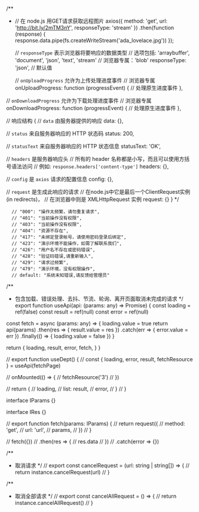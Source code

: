 
/**
 * // 在 node.js 用GET请求获取远程图片
axios({
  method: 'get',
  url: 'http://bit.ly/2mTM3nY',
  responseType: 'stream'
})
  .then(function (response) {
    response.data.pipe(fs.createWriteStream('ada_lovelace.jpg'))
  });

    // `responseType` 表示浏览器将要响应的数据类型
  // 选项包括: 'arraybuffer', 'document', 'json', 'text', 'stream'
  // 浏览器专属：'blob'
  responseType: 'json', // 默认值

    // `onUploadProgress` 允许为上传处理进度事件
  // 浏览器专属
  onUploadProgress: function (progressEvent) {
    // 处理原生进度事件
  },

  // `onDownloadProgress` 允许为下载处理进度事件
  // 浏览器专属
  onDownloadProgress: function (progressEvent) {
    // 处理原生进度事件
  },

  // 响应结构
  {
  // `data` 由服务器提供的响应
  data: {},

  // `status` 来自服务器响应的 HTTP 状态码
  status: 200,

  // `statusText` 来自服务器响应的 HTTP 状态信息
  statusText: 'OK',

  // `headers` 是服务器响应头
  // 所有的 header 名称都是小写，而且可以使用方括号语法访问
  // 例如: `response.headers['content-type']`
  headers: {},

  // `config` 是 `axios` 请求的配置信息
  config: {},

  // `request` 是生成此响应的请求
  // 在node.js中它是最后一个ClientRequest实例 (in redirects)，
  // 在浏览器中则是 XMLHttpRequest 实例
  request: {}
}
 */


 
      // "000": "操作太频繁，请勿重复请求",
      // "401": "当前操作没有权限",
      // "403": "当前操作没有权限",
      // "404": "资源不存在",
      // "417": "未绑定登录帐号，请使用密码登录后绑定",
      // "423": "演示环境不能操作，如需了解联系我们",
      // "426": "用户名不存在或密码错误",
      // "428": "验证码错误,请重新输入",
      // "429": "请求过频繁",
      // "479": "演示环境，没有权限操作",
      // default: "系统未知错误,请反馈给管理员"




      
/**
 * 包含加载、错误处理、去抖、节流、轮询、离开页面取消未完成的请求
 */
export function useApi(api: (params: any) => Promise<any>) {
  const loading = ref(false)
  const result = ref(null)
  const error = ref(null)

  const fetch = async (params: any) => {
    loading.value = true
    return api(params)
      .then(res => {
        result.value = res
      })
      .catch(err => {
        error.value = err
      })
      .finally(() => {
        loading.value = false
      })
  }

  return {
    loading,
    result,
    error,
    fetch,
  }
}

// export function useDept() {
//   const { loading, error, result, fetchResource } = useApi(fetchPage)

//   onMounted(() => {
//     fetchResource('3')
//   })

//   return {
//     loading,
//     list: result,
//     error,
//   }
// }


interface IParams {}

interface IRes {}

// export function fetch(params: IParams) {
//   return request<IRes>({
//     method: 'get',
//     url: 'url',
//     params,
//   })
// }

// fetch({})
//   .then(res => {
//     res.data
//   })
//   .catch(error => {})

/**
 * 取消请求
 */
// export const cancelRequest = (url: string | string[]) => {
//   return instance.cancelRequest(url)
// }

/**
 * 取消全部请求
 */
// export const cancelAllRequest = () => {
//   return instance.cancelAllRequest()
// }
